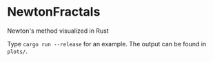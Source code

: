 # NewtonFractals
Newton's method visualized in Rust

Type `cargo run --release` for an example. The output can be found in `plots/`.
